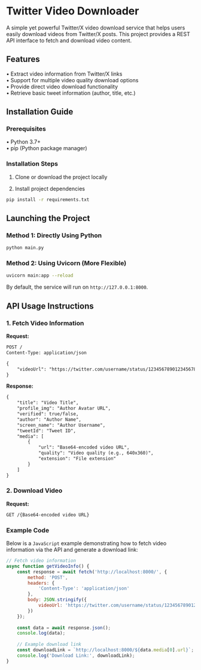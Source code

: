 # Twitter Video Downloader  

A simple yet powerful Twitter/X video download service that helps users easily download videos from Twitter/X posts. This project provides a REST API interface to fetch and download video content.  

## Features  

• Extract video information from Twitter/X links  
• Support for multiple video quality download options  
• Provide direct video download functionality  
• Retrieve basic tweet information (author, title, etc.)  

## Installation Guide  

### Prerequisites  

• Python 3.7+  
• pip (Python package manager)  

### Installation Steps  

1. Clone or download the project locally  

2. Install project dependencies  
```bash  
pip install -r requirements.txt  
```  

## Launching the Project  

### Method 1: Directly Using Python  

```bash  
python main.py  
```  

### Method 2: Using Uvicorn (More Flexible)  

```bash  
uvicorn main:app --reload  
```  

By default, the service will run on `http://127.0.0.1:8000`.  

## API Usage Instructions  

### 1. Fetch Video Information  

**Request:**  
```markdown  
POST /  
Content-Type: application/json  

{  
    "videoUrl": "https://twitter.com/username/status/1234567890123456789"  
}  
```  

**Response:**  
```markdown  
{  
    "title": "Video Title",  
    "profile_img": "Author Avatar URL",  
    "verified": true/false,  
    "author": "Author Name",  
    "screen_name": "Author Username",  
    "tweetId": "Tweet ID",  
    "media": [  
        {  
            "url": "Base64-encoded video URL",  
            "quality": "Video quality (e.g., 640x360)",  
            "extension": "File extension"  
        }  
    ]  
}  
```  

### 2. Download Video  

**Request:**  
```markdown  
GET /{Base64-encoded video URL}  
```  

### Example Code  

Below is a `JavaScript` example demonstrating how to fetch video information via the API and generate a download link:  

```javascript  
// Fetch video information  
async function getVideoInfo() {  
    const response = await fetch('http://localhost:8000/', {  
        method: 'POST',  
        headers: {  
            'Content-Type': 'application/json'  
        },  
        body: JSON.stringify({  
            videoUrl: 'https://twitter.com/username/status/1234567890123456789'  
        })  
    });  
      
    const data = await response.json();  
    console.log(data);  
      
    // Example download link  
    const downloadLink = `http://localhost:8000/${data.media[0].url}`;  
    console.log('Download Link:', downloadLink);  
}  
```